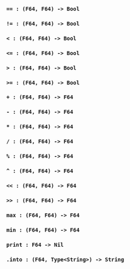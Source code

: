 <link rel="stylesheet" type="text/css" href="styles.css">

### `== : (F64, F64) -> Bool`

### `!= : (F64, F64) -> Bool`

### `< : (F64, F64) -> Bool`

### `<= : (F64, F64) -> Bool`

### `> : (F64, F64) -> Bool`

### `>= : (F64, F64) -> Bool`

### `+ : (F64, F64) -> F64`

### `- : (F64, F64) -> F64`

### `* : (F64, F64) -> F64`

### `/ : (F64, F64) -> F64`

### `% : (F64, F64) -> F64`

### `^ : (F64, F64) -> F64`

### `<< : (F64, F64) -> F64`

### `>> : (F64, F64) -> F64`

### `max : (F64, F64) -> F64`

### `min : (F64, F64) -> F64`

### `print : F64 -> Nil`

### `.into : (F64, Type<String>) -> String`
